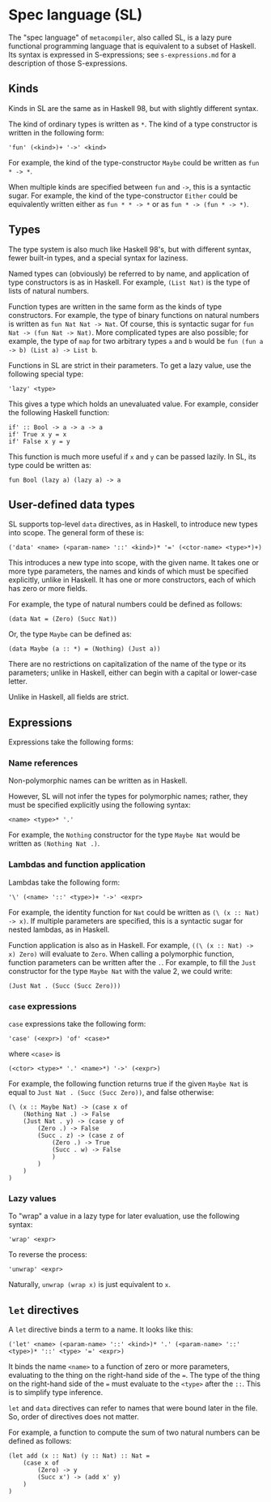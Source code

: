 # Spec language (SL)

The "spec language" of `metacompiler`, also called SL, is a lazy pure functional programming language that is equivalent to a subset of Haskell. Its syntax is expressed in S-expressions; see `s-expressions.md` for a description of those S-expressions.

## Kinds

Kinds in SL are the same as in Haskell 98, but with slightly different syntax.

The kind of ordinary types is written as `*`. The kind of a type constructor is written in the following form:

```
'fun' (<kind>)+ '->' <kind>
```

For example, the kind of the type-constructor `Maybe` could be written as `fun * -> *`.

When multiple kinds are specified between `fun` and `->`, this is a syntactic sugar. For example, the kind of the type-constructor `Either` could be equivalently written either as `fun * * -> *` or as `fun * -> (fun * -> *)`.

## Types

The type system is also much like Haskell 98's, but with different syntax, fewer built-in types, and a special syntax for laziness.

Named types can (obviously) be referred to by name, and application of type constructors is as in Haskell. For example, `(List Nat)` is the type of lists of natural numbers.

Function types are written in the same form as the kinds of type constructors. For example, the type of binary functions on natural numbers is written as `fun Nat Nat -> Nat`. Of course, this is syntactic sugar for `fun Nat -> (fun Nat -> Nat)`. More complicated types are also possible; for example, the type of `map` for two arbitrary types `a` and `b` would be `fun (fun a -> b) (List a) -> List b`.

Functions in SL are strict in their parameters. To get a lazy value, use the following special type:

```
'lazy' <type>
```

This gives a type which holds an unevaluated value. For example, consider the following Haskell function:

```
if' :: Bool -> a -> a -> a
if' True x y = x
if' False x y = y
```

This function is much more useful if `x` and `y` can be passed lazily. In SL, its type could be written as:

```
fun Bool (lazy a) (lazy a) -> a
```

## User-defined data types

SL supports top-level `data` directives, as in Haskell, to introduce new types into scope. The general form of these is:

```
('data' <name> (<param-name> '::' <kind>)* '=' (<ctor-name> <type>*)+)
```

This introduces a new type into scope, with the given name. It takes one or more type parameters, the names and kinds of which must be specified explicitly, unlike in Haskell. It has one or more constructors, each of which has zero or more fields.

For example, the type of natural numbers could be defined as follows:

```
(data Nat = (Zero) (Succ Nat))
```

Or, the type `Maybe` can be defined as:

```
(data Maybe (a :: *) = (Nothing) (Just a))
```

There are no restrictions on capitalization of the name of the type or its parameters; unlike in Haskell, either can begin with a capital or lower-case letter.

Unlike in Haskell, all fields are strict.

## Expressions

Expressions take the following forms:

### Name references

Non-polymorphic names can be written as in Haskell.

However, SL will not infer the types for polymorphic names; rather, they must be specified explicitly using the following syntax:

```
<name> <type>* '.'
```

For example, the `Nothing` constructor for the type `Maybe Nat` would be written as `(Nothing Nat .)`. 

### Lambdas and function application

Lambdas take the following form:

```
'\' (<name> '::' <type>)+ '->' <expr>
```

For example, the identity function for `Nat` could be written as `(\ (x :: Nat) -> x)`. If multiple parameters are specified, this is a syntactic sugar for nested lambdas, as in Haskell.

Function application is also as in Haskell. For example, `((\ (x :: Nat) -> x) Zero)` will evaluate to `Zero`. When calling a polymorphic function, function parameters can be written after the `.`. For example, to fill the `Just` constructor for the type `Maybe Nat` with the value 2, we could write:

```
(Just Nat . (Succ (Succ Zero)))
```

### `case` expressions

`case` expressions take the following form:

```
'case' (<expr>) 'of' <case>*
```

where `<case>` is

```
(<ctor> <type>* '.' <name>*) '->' (<expr>)
```

For example, the following function returns true if the given `Maybe Nat` is equal to `Just Nat . (Succ (Succ Zero))`, and false otherwise:

```
(\ (x :: Maybe Nat) -> (case x of
	(Nothing Nat .) -> False
	(Just Nat . y) -> (case y of
		(Zero .) -> False
		(Succ . z) -> (case z of
			(Zero .) -> True
			(Succ . w) -> False
			)
		)
	)
)
```

### Lazy values

To "wrap" a value in a lazy type for later evaluation, use the following syntax:

```
'wrap' <expr>
```

To reverse the process:

```
'unwrap' <expr>
```

Naturally, `unwrap (wrap x)` is just equivalent to `x`.


## `let` directives

A `let` directive binds a term to a name. It looks like this:

```
('let' <name> (<param-name> '::' <kind>)* '.' (<param-name> '::' <type>)* '::' <type> '=' <expr>)
```

It binds the name `<name>` to a function of zero or more parameters, evaluating to the thing on the right-hand side of the `=`. The type of the thing on the right-hand side of the `=` must evaluate to the `<type>` after the `::`. This is to simplify type inference.

`let` and `data` directives can refer to names that were bound later in the file. So, order of directives does not matter.

For example, a function to compute the sum of two natural numbers can be defined as follows:

```
(let add (x :: Nat) (y :: Nat) :: Nat = 
	(case x of
		(Zero) -> y
		(Succ x') -> (add x' y)
	)
)
```
